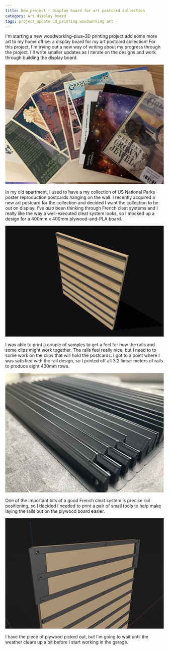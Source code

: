 ```yaml
---
title: New project – Display board for art postcard collection
category: Art display board
tags: project_update 3d_printing woodworking art
---
```


I'm starting a new woodworking–plus–3D printing project add some more art to my home office: a display board for my art postcard collection! For this project, I'm trying out a new way of writing about my progress through the project. I'll write smaller updates as I iterate on the designs and work through building the display board.

![Sample of art postcard collection; several colorful postcards are fanned out nondescriptly; some postcards appear to be hand-sized versions of US National Parks posters](/assets/art-display-board/postcards-fanned-out.jpg)

In my old apartment, I used to have a my collection of US National Parks poster reproduction postcards hanging on the wall. I recently acquired a new art postcard for the collection and decided I want the collection to be out on display. I've _also_ been thinking through French cleat systems and I really like the way a well-executed cleat system looks, so I mocked up a design for a 400mm x 400mm plywood-and-PLA board.

![3D rendering of a 400mm x 400mm French cleat system with 8 rails from which to hang postcards and other small accessories. There is a single plywood panel with each rail running horizontally across the face.](/assets/art-display-board/display-board-rendering.jpg)

I was able to print a couple of samples to get a feel for how the rails and some clips might work together. The rails feel really nice, but I need to to some work on the clips that will hold the postcards. I got to a point where I was satisfied with the rail design, so I printed off all 3.2 linear meters of rails to produce eight 400mm rows.

![Closeup of completed print of rails still affixed to the build plate](/assets/art-display-board/printed-rails.jpg)

One of the important bits of a good French cleat system is precise rail positioning, so I decided I needed to print a pair of small tools to help make laying the rails out on the plywood board easier.

![Closeup 3D rendering of the same board from earlier, but with two spacing jigs on the left and right showing how the jigs will be used to position the rails consistently](/assets/art-display-board/jig-rendering.jpg)

I have the piece of plywood picked out, but I'm going to wait until the weather clears up a bit before I start working in the garage.
